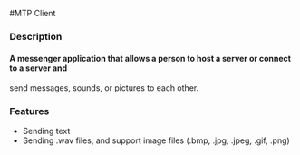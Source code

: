 #MTP Client
### Description
#### A messenger application that allows a person to host a server or connect to a server and
send messages, sounds, or pictures to each other.
### Features
  * Sending text
  * Sending .wav files, and support image files (.bmp, .jpg, .jpeg, .gif, .png)